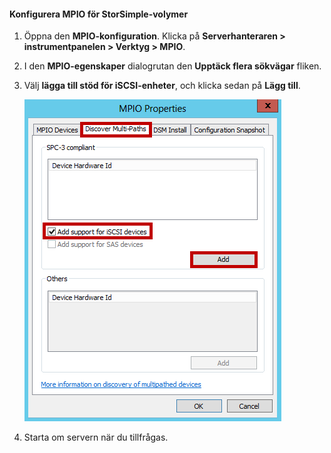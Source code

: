 #### <a name="to-configure-mpio-for-storsimple-volumes"></a>Konfigurera MPIO för StorSimple-volymer
1. Öppna den **MPIO-konfiguration**. Klicka på **Serverhanteraren > instrumentpanelen > Verktyg > MPIO**.
2. I den **MPIO-egenskaper** dialogrutan den **Upptäck flera sökvägar** fliken.
3. Välj **lägga till stöd för iSCSI-enheter**, och klicka sedan på **Lägg till**.  
   
    ![MPIO-egenskaper identifiera med flera sökvägar](./media/storsimple-configure-mpio-volumes/IC741003.png)
4. Starta om servern när du tillfrågas.

